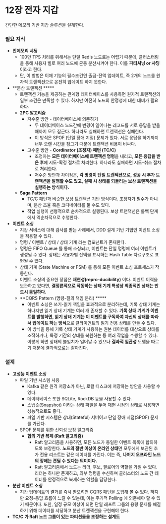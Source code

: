 # 12장 전자 지갑

간단한 메모리 기반 지갑 솔루션을 설계한다.

### 필요 지식

- **인메모리 샤딩**
    - 100만 TPS 처리를 위해서는 단일 Redis 노드로는 어렵기 때문에, 클러스터링을 통해 사용자 별로 여러 노드에 균등 분산시켜야 한다. 이를 **파티셔닝 or 샤딩** 이라고 한다.
    - 단, 이 방법은 이체 기능의 필수조건인 출금-잔액 업데이트, 즉 2개의 노드를 원자적 트랜잭션으로 온전히 업데이트 하지 못한다.
- **분산 트랜잭션 *****
    - 트랜잭션 기능을 제공하는 관계형 데이터베이스를 사용하면 원자적 트랜잭션의 일부 조건은 만족할 수 있다. 하지만 여전히 노드의 안정성에 대한 대비가 필요하다.
    - **2PC 알고리즘**
        - 저수준 방안 - 데이터베이스에 의존하기
            - 두 데이터베이스 노드간에 변경이 일어나는 레코드를 서로 응답을 받을때까지 모두 잠근다. 하나라도 실패하면 트랜잭션은 실패한다.
            - 이 방식은 SPOF (단일 장애 지점) 문제가 있다. 서로 응답을 하기까지 너무 오랜 시간을 잠그기 때문에 트랜잭션 비용이 비싸다.
        - 고수준 방안 - **Cordinator (조정자) 패턴 (TC/C)**
            - 조정자는 **모든 데이터베이스에 트랜잭션 명령**을 내리고, **모든 응답을 받은 후**에 시도-확정 절차로 처리한다. 하나라도 실패하면 시도-취소 절차로 처리한다.
            - 저수준 방안과 차이점은, **각 명령이 단일 트랜잭션으로, 성공 시 추가 트랜잭션을 발행할 수도 있고, 실패 시 상태를 되돌리는 보상 트랜잭션을 실행하는 방식이다.**
    - **Saga Pattern**
        - TC/C 패턴과 비슷한 보상 트랜잭션 기반 방식이다. 조정자가 필수가 아니며, 분산 조율 혹은 코디네이터를 둘 수도 있다.
        - 작업 실행이 선형적으로 순차적으로 실행된다. 보상 트랜잭션은 롤백 단계에서 역순차적으로 수행한다.
- **이벤트 소싱**
    - 지갑 서비스에 대해 감사를 받는 사례에서, DDD 설계 기반 기법인 이벤트 소싱을 적용할 수 있다.
    - 명령 / 이벤트 / 상태 / 상태 기계 라는 컴포넌트가 존재한다.
    - 명령은 FIFO Queue 를 통해 소싱되고, 이벤트는 단일 명령에 여러 이벤트가 생성될 수 있다. 상태는 사용자별 잔액을 표시하는 Hash Table 자료구조로 표현될 수 있다.
    - 상태 기계 (State Machine or FSM) 를 통해 모든 이벤트 소싱 프로세스가 작동한다.
    - 이벤트 소싱의 중요한 장점은 **재현성(repro-ducibility)** 이다. 이벤트 이력을 보관하고 있다면, **결정론적으로 작동하는 상태 기계 특성상 최종적인 상태는 반드시 동일하다.**
    - **CQRS Pattern (명령-질의 책임 분리) *****
        - 이벤트 소싱은 쓰기-읽기 책임을 효과적으로 분리하는데, 기록 상태 기계는 하나지만 읽기 상태 기계는 여러 개 존재할 수 있다. **기록 상태 기계가 이벤트를 발행하면, 읽기 상태 기계는 이 이벤트를 구독하여 자신의 상태를 따라서 업데이트 하는 방식**으로 클라이언트의 읽기 전용 상태를 만들 수 있다.
        - 이 방식을 통해 기록 상태 기계가 사용하는 원본 데이터를 대상으로 상태를 조작하거나, 특정 기간의 상태를 복원하는 등 여러 작업을 수행할 수 있다. 이렇게 하면 상태의 불일치가 일어날 수 있으나 **결과적 일관성** 모델을 따르기 때문에 결과적으로는 같아진다.

### 설계

- **고성능 이벤트 소싱**
    - 파일 기반 시스템 사용
        - Kafka 같은 원격 저장소가 아닌, 로컬 디스크에 저장하는 방안을 사용할 수 있다.
        - 데이터베이스 또한 SQLite, RockDB 등을 사용할 수 있다.
        - 스냅숏(Snapshot) 이라는 상태 파일을 두어 재현 시점의 상태로 사용하면 성능적으로도 좋다.
        - 파일 기반 시스템은 상태(Stateful) 서버이고 단일 장애 지점(SPOF) 문제를 가진다.
    - SPOF 문제를 위한 신뢰성 보장 알고리즘
        - **합의 기반 복제 (Raft 알고리즘)**
            - Raft 알고리즘을 사용하면, 모든 노드가 동일한 이벤트 목록에 합의하도록 보장한다. **노드의 절반 이상이 온라인 상태**면 모두에게 보관된 추가 전용 리스트는 같은 데이터를 가진다. 이는 즉,  **나머지 오프라인 노드의 장애는 견딜 수 있다는 의미이다.**
            - Raft 알고리즘에서 노드는 리더, 후보, 팔로어의 역할을 가질 수 있다. 리더는 하나만 존재하고, 외부 명령을 수신하며 클러스터의 노드 간 데이터를 안정적으로 복제하는 역할을 담당한다.
- **분산 이벤트 소싱**
    - 지갑 업데이트의 결과를 즉시 받으려면 CQRS 패턴을 도입해 볼 수 있다. 하지만 요청-응답 흐름이 느릴 수 있는데, 이는 주기적 Polling 에 의존해야 할 수 있기 때문이다. 또한, 일정 규모 이상이 되면 단일 래프트 그룹의 용량 문제를 해결하기 위해 데이터를 샤딩하고 분산 트랜잭션을 구현해야 한다.
- **TC/C 가 Raft 노드 그룹이 있는 파티션들을 조정하는 설계도**